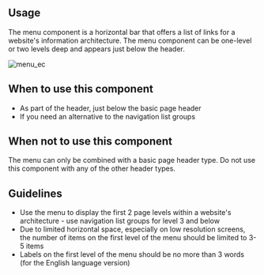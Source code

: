 ## Usage

The menu component is a horizontal bar that offers a list of links for a website's information architecture. The menu component can be one-level or two levels deep and appears just below the header.

![menu_ec](http://inno-ecl.s3.amazonaws.com/media/images/EC/Menu/Menu_EC.png)

## When to use this component 

- As part of the header, just below the basic page header 
- If you need an alternative to the navigation list groups

## When not to use this component 

The menu can only be combined with a basic page header type. Do not use this component with any of the other header types.

## Guidelines
- Use the menu to display the first 2 page levels within a website's architecture - use navigation list groups for level 3 and below
- Due to limited horizontal space, especially on low resolution screens, the number of items on the first level of the menu should be limited to 3-5 items
- Labels on the first level of the menu should be no more than 3 words (for the English language version)
